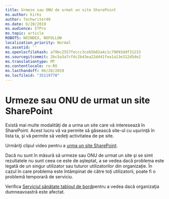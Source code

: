 ```yaml
---
title: Urmeze sau ONU de urmat un site SharePoint
ms.author: kirks
author: Techwriter40
ms.date: 6/20/2019
ms.audience: ITPro
ms.topic: article
ROBOTS: NOINDEX, NOFOLLOW
localization_priority: Normal
ms.assetid: ''
ms.openlocfilehash: a79bc2557feccc3ceb5b02a4c1c79093ddf31233
ms.sourcegitcommit: 2bc5a3a7cfdc2b43ea22dd41fea1a13e312d5de2
ms.translationtype: MT
ms.contentlocale: ro-RO
ms.lasthandoff: 06/20/2019
ms.locfileid: "35119770"
---
```

# <a name="follow-or-un-follow-a-sharepoint-site"></a>Urmeze sau ONU de urmat un site SharePoint

Există mai multe modalităţi de a urma un site care vă interesează în SharePoint. Acest lucru vă va permite să găsească site-ul cu uşurinţă în lista ta, şi vă permite să vedeţi activitatea de pe site. 

Urmăriţi clipul video pentru a [urma un site SharePoint](https://support.office.com/en-us/article/Video-Follow-a-SharePoint-site-33DB6FA5-9528-45D7-BCC7-F9C1FAAACAE0). 

Dacă nu sunt în măsură să urmeze sau ONU de urmat un site şi se simt rezultatele nu sunt ceea ce este de aşteptat, a se vedea dacă problema este legată de un singur utilizator sau tuturor utilizatorilor din organizaţie. În cazul în care problema este întâmpinat de către toţi utilizatorii, poate fi o problemă temporară de serviciu. 

Verifica [Serviciul sănătate tabloul de bord](https://admin.microsoft.com/AdminPortal/Home#/servicehealth)pentru a vedea dacă organizaţia dumneavoastră este afectat.
